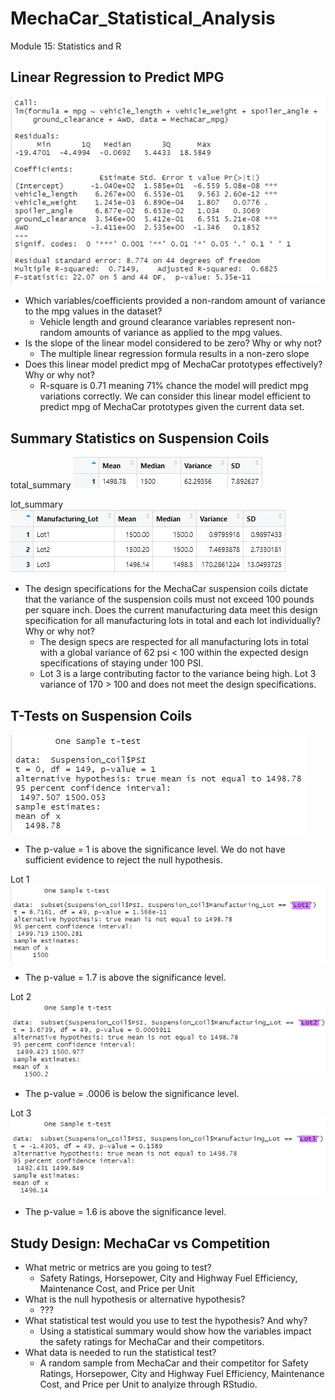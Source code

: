# MechaCar_Statistical_Analysis
Module 15: Statistics and R
## Linear Regression to Predict MPG

![image1](https://github.com/robyndook/MechaCar_Statistical_Analysis/blob/a217faf7a7d55c5ae754e162451d4adb2c369a8e/Images/2022-04-09_10-38-53.jpg)

- Which variables/coefficients provided a non-random amount of variance to the mpg values in the dataset?
    - Vehicle length and ground clearance variables represent non-random amounts of variance as applied to the mpg values.
- Is the slope of the linear model considered to be zero? Why or why not?
    - The multiple linear regression formula results in a non-zero slope
- Does this linear model predict mpg of MechaCar prototypes effectively? Why or why not?
    - R-square is 0.71 meaning 71% chance the model will predict mpg variations correctly. We can consider this linear model efficient to predict mpg of MechaCar prototypes given the current data set.
## Summary Statistics on Suspension Coils

total_summary
![image2](https://github.com/robyndook/MechaCar_Statistical_Analysis/blob/a217faf7a7d55c5ae754e162451d4adb2c369a8e/Images/2022-04-09_10-59-23.jpg)

lot_summary
![image3](https://github.com/robyndook/MechaCar_Statistical_Analysis/blob/a217faf7a7d55c5ae754e162451d4adb2c369a8e/Images/2022-04-09_10-59-46.jpg)

- The design specifications for the MechaCar suspension coils dictate that the variance of the suspension coils must not exceed 100 pounds per square inch. Does the current manufacturing data meet this design specification for all manufacturing lots in total and each lot individually? Why or why not?
    - The design specs are respected for all manufacturing lots in total with a global variance of 62 psi < 100 within the expected design specifications of staying under 100 PSI. 
    - Lot 3 is a large contributing factor to the variance being high. Lot 3 variance of 170 > 100 and does not meet the design specifications.
## T-Tests on Suspension Coils

![image4](https://github.com/robyndook/MechaCar_Statistical_Analysis/blob/a217faf7a7d55c5ae754e162451d4adb2c369a8e/Images/2022-04-09_11-09-37.jpg)

- The p-value = 1 is above the significance level. We do not have sufficient evidence to reject the null hypothesis.

Lot 1
![image5](https://github.com/robyndook/MechaCar_Statistical_Analysis/blob/a217faf7a7d55c5ae754e162451d4adb2c369a8e/Images/2022-04-09_11-10-41.jpg)

- The p-value = 1.7 is above the significance level.

Lot 2
![image6](https://github.com/robyndook/MechaCar_Statistical_Analysis/blob/a217faf7a7d55c5ae754e162451d4adb2c369a8e/Images/2022-04-09_11-11-54.jpg)

- The p-value = .0006 is below the significance level.

Lot 3
![image7](https://github.com/robyndook/MechaCar_Statistical_Analysis/blob/a217faf7a7d55c5ae754e162451d4adb2c369a8e/Images/2022-04-09_11-12-45.jpg)

- The p-value = 1.6 is above the significance level.

## Study Design: MechaCar vs Competition

- What metric or metrics are you going to test?
    - Safety Ratings, Horsepower, City and Highway Fuel Efficiency, Maintenance Cost, and Price per Unit
- What is the null hypothesis or alternative hypothesis?
    - ???
- What statistical test would you use to test the hypothesis? And why?
    - Using a statistical summary would show how the variables impact the safety ratings for MechaCar and their competitors.
- What data is needed to run the statistical test?
    - A random sample from MechaCar and their competitor for Safety Ratings, Horsepower, City and Highway Fuel Efficiency, Maintenance Cost, and Price per Unit to analyize through RStudio.
